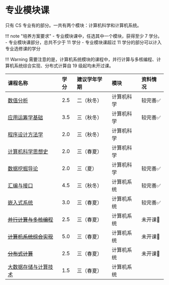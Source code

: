 # 专业模块课

只有 CS 专业有的部分。一共有两个模块：计算机科学和计算机系统。

!!! note "培养方案要求"
    - 专业模块课中，任选其中一个模块，获得至少 7 学分。
    - 专业模块课部分，总共不少于 11 学分
    - 专业模块课超过 11 学分的部分可以计入专业选修课的学分

!!! Warning 
    需要注意的是，计算机系统模块的课程中，并行计算与多核编程、计算机系统综合实现、分布式计算自 19 级起均未开过课。

<style>
.md-typeset table:not([class]) th {
    min-width: 1em;
}
</style>

<div style="text-align: center" markdown="1">

|课程名称|学分|建议学年学期|模块|资料情况|
|:--|:--|:--|:--|:--|
|[数值分析](numerical_analysis/)|2.5|二（秋冬）|计算机科学|较完善✅|
|[应用运筹学基础](applied_operations_research/)|3.5|三（秋冬）|计算机科学|较完善✅|
|[程序设计方法学](programming_principle/)|2.0|三（秋冬）|计算机科学||
|[计算机科学思想史](history_of_cs_ideas/)|2.0|三（春夏）|计算机科学||
|[数据挖掘导论](data_mining/)|2.0|三（夏）|计算机科学|较完善✅|
|[汇编与接口](assembly_interface/)|4.5|三（秋冬）|计算机系统|较完善✅|
|[嵌入式系统](embedded_system/)|3.0|三（春夏）|计算机系统|较完善✅|
|[~~并行计算与多核编程~~](parallel_computing/)|2.5|三（春夏）|计算机系统|未开课🚫|
|[~~计算机系统综合实现~~](system_comprehensive_practice/)|5.0|三（春夏）|计算机系统|未开课🚫|
|[~~分布式计算~~](distributed_computing/)|2.5|三（春夏）|计算机系统|未开课🚫|
|[大数据存储与计算技术](big_data_storage/)|1.5|三（春夏）|计算机系统||

</div>